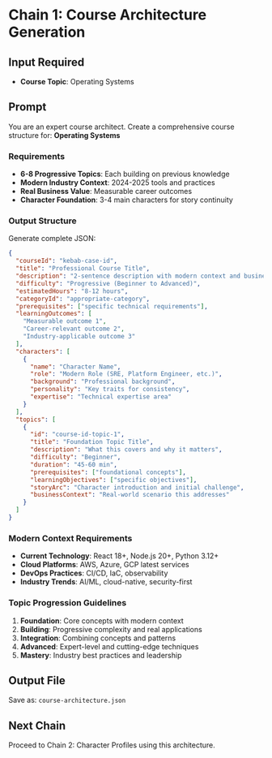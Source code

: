 # Chain 1: Course Architecture Generation

## Input Required
- **Course Topic**: Operating Systems

## Prompt

You are an expert course architect. Create a comprehensive course structure for: **Operating Systems**

### Requirements
- **6-8 Progressive Topics**: Each building on previous knowledge
- **Modern Industry Context**: 2024-2025 tools and practices
- **Real Business Value**: Measurable career outcomes
- **Character Foundation**: 3-4 main characters for story continuity

### Output Structure
Generate complete JSON:

```json
{
  "courseId": "kebab-case-id",
  "title": "Professional Course Title",
  "description": "2-sentence description with modern context and business value",
  "difficulty": "Progressive (Beginner to Advanced)",
  "estimatedHours": "8-12 hours",
  "categoryId": "appropriate-category",
  "prerequisites": ["specific technical requirements"],
  "learningOutcomes": [
    "Measurable outcome 1",
    "Career-relevant outcome 2",
    "Industry-applicable outcome 3"
  ],
  "characters": [
    {
      "name": "Character Name",
      "role": "Modern Role (SRE, Platform Engineer, etc.)",
      "background": "Professional background",
      "personality": "Key traits for consistency",
      "expertise": "Technical expertise area"
    }
  ],
  "topics": [
    {
      "id": "course-id-topic-1",
      "title": "Foundation Topic Title",
      "description": "What this covers and why it matters",
      "difficulty": "Beginner",
      "duration": "45-60 min",
      "prerequisites": ["foundational concepts"],
      "learningObjectives": ["specific objectives"],
      "storyArc": "Character introduction and initial challenge",
      "businessContext": "Real-world scenario this addresses"
    }
  ]
}
```

### Modern Context Requirements
- **Current Technology**: React 18+, Node.js 20+, Python 3.12+
- **Cloud Platforms**: AWS, Azure, GCP latest services
- **DevOps Practices**: CI/CD, IaC, observability
- **Industry Trends**: AI/ML, cloud-native, security-first

### Topic Progression Guidelines
1. **Foundation**: Core concepts with modern context
2. **Building**: Progressive complexity and real applications
3. **Integration**: Combining concepts and patterns
4. **Advanced**: Expert-level and cutting-edge techniques
5. **Mastery**: Industry best practices and leadership

## Output File
Save as: `course-architecture.json`

## Next Chain
Proceed to Chain 2: Character Profiles using this architecture.
